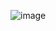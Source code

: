 ![image](https://github.com/Durgesh4993/WebBuy/assets/98798977/2d299907-8c64-4d5b-94ab-147f6ee9a67a)
